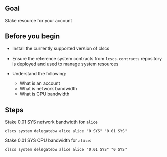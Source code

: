 ## Goal

Stake resource for your account

## Before you begin

* Install the currently supported version of clscs

* Ensure the reference system contracts from `lcscs.contracts` repository is deployed and used to manage system resources

* Understand the following:
  * What is an account
  * What is network bandwidth
  * What is CPU bandwidth

## Steps

Stake 0.01 SYS network bandwidth for `alice`

```shell
clscs system delegatebw alice alice "0 SYS" "0.01 SYS"
```

Stake 0.01 SYS CPU bandwidth for `alice`:

```shell
clscs system delegatebw alice alice "0.01 SYS" "0 SYS"
```